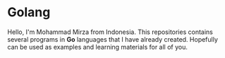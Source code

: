 # Golang

Hello, I'm Mohammad Mirza from Indonesia. 
This repositories contains several programs in **Go** languages that I have already created. 
Hopefully can be used as examples and learning materials for all of you.
